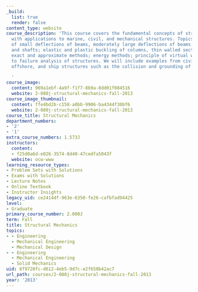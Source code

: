 ```yaml
---
_build:
  list: true
  render: false
content_type: website
course_description: 'This course covers the fundamental concepts of structural mechanics
  with applications to marine, civil, and mechanical structures. Topics include analysis
  of small deflections of beams, moderately large deflections of beams, columns, cables,
  and shafts; elastic and plastic buckling of columns, thin walled sections and plates;
  exact and approximate methods; energy methods; principle of virtual work; introduction
  to failure analysis of structures. We will include examples from civil, mechanical,
  offshore, and ship structures such as the collision and grounding of ships.

  '
course_image:
  content: 969a1ebf-4a9f-f1f7-8b9a-8dd01f084516
  website: 2-080j-structural-mechanics-fall-2013
course_image_thumbnail:
  content: ffe4bd2b-c158-a0bb-9906-ba4344f30bf6
  website: 2-080j-structural-mechanics-fall-2013
course_title: Structural Mechanics
department_numbers:
- '2'
- '1'
extra_course_numbers: 1.573J
instructors:
  content:
  - f25d0a6d-e026-3574-8d40-47cedfa5043f
  website: ocw-www
learning_resource_types:
- Problem Sets with Solutions
- Exams with Solutions
- Lecture Notes
- Online Textbook
- Instructor Insights
legacy_uid: ce2414df-963e-6350-fe26-cafbfad94425
level:
- Graduate
primary_course_number: 2.080J
term: Fall
title: Structural Mechanics
topics:
- - Engineering
  - Mechanical Engineering
  - Mechanical Design
- - Engineering
  - Mechanical Engineering
  - Solid Mechanics
uid: 8f9728fc-d612-4eb5-9d7c-e2f650b42ac7
url_path: courses/2-080j-structural-mechanics-fall-2013
year: '2013'
---
```

